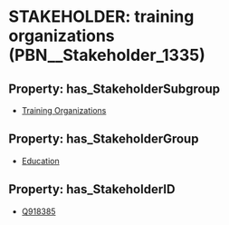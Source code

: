 # STAKEHOLDER: __training organizations__ (PBN__Stakeholder_1335)

## Property: has_StakeholderSubgroup

* [Training Organizations](PBN__StakeholderSubgroup_18)

## Property: has_StakeholderGroup

* [Education](PBN__StakeholderGroup_1)

## Property: has_StakeholderID

* [Q918385](Q918385)


